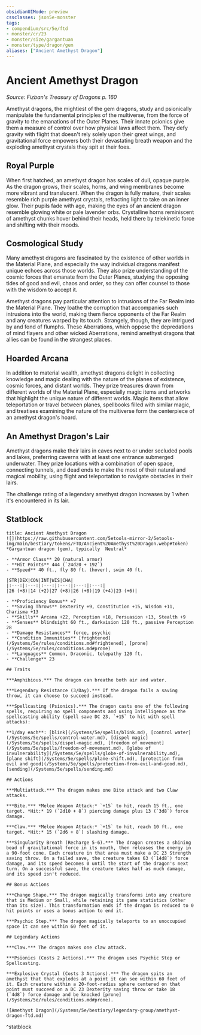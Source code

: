 ```yaml
---
obsidianUIMode: preview
cssclasses: json5e-monster
tags:
- compendium/src/5e/ftd
- monster/cr/23
- monster/size/gargantuan
- monster/type/dragon/gem
aliases: ["Ancient Amethyst Dragon"]
---
```

# Ancient Amethyst Dragon
*Source: Fizban's Treasury of Dragons p. 160*  

Amethyst dragons, the mightiest of the gem dragons, study and psionically manipulate the fundamental principles of the multiverse, from the force of gravity to the emanations of the Outer Planes. Their innate psionics give them a measure of control over how physical laws affect them. They defy gravity with flight that doesn't rely solely upon their great wings, and gravitational force empowers both their devastating breath weapon and the exploding amethyst crystals they spit at their foes.

## Royal Purple

When first hatched, an amethyst dragon has scales of dull, opaque purple. As the dragon grows, their scales, horns, and wing membranes become more vibrant and translucent. When the dragon is fully mature, their scales resemble rich purple amethyst crystals, refracting light to take on an inner glow. Their pupils fade with age, making the eyes of an ancient dragon resemble glowing white or pale lavender orbs. Crystalline horns reminiscent of amethyst chunks hover behind their heads, held there by telekinetic force and shifting with their moods.

## Cosmological Study

Many amethyst dragons are fascinated by the existence of other worlds in the Material Plane, and especially the way individual dragons manifest unique echoes across those worlds. They also prize understanding of the cosmic forces that emanate from the Outer Planes, studying the opposing tides of good and evil, chaos and order, so they can offer counsel to those with the wisdom to accept it.

Amethyst dragons pay particular attention to intrusions of the Far Realm into the Material Plane. They loathe the corruption that accompanies such intrusions into the world, making them fierce opponents of the Far Realm and any creatures warped by its touch. Strangely, though, they are intrigued by and fond of flumphs. These Aberrations, which oppose the depredations of mind flayers and other wicked Aberrations, remind amethyst dragons that allies can be found in the strangest places.

## Hoarded Arcana

In addition to material wealth, amethyst dragons delight in collecting knowledge and magic dealing with the nature of the planes of existence, cosmic forces, and distant worlds. They prize treasures drawn from different worlds of the Material Plane, especially magic items and artworks that highlight the unique nature of different worlds. Magic items that allow teleportation or travel between planes, spellbooks filled with similar magic, and treatises examining the nature of the multiverse form the centerpiece of an amethyst dragon's hoard.

## An Amethyst Dragon's Lair

Amethyst dragons make their lairs in caves next to or under secluded pools and lakes, preferring caverns with at least one entrance submerged underwater. They prize locations with a combination of open space, connecting tunnels, and dead ends to make the most of their natural and magical mobility, using flight and teleportation to navigate obstacles in their lairs.

The challenge rating of a legendary amethyst dragon increases by 1 when it's encountered in its lair.

## Statblock

```ad-statblock
title: Ancient Amethyst Dragon
![](https://raw.githubusercontent.com/5etools-mirror-2/5etools-img/main/bestiary/tokens/FTD/Ancient%20Amethyst%20Dragon.webp#token)
*Gargantuan dragon (gem), typically  Neutral*

- **Armor Class** 20 (natural armor)
- **Hit Points** 444 (`24d20 + 192`)
- **Speed** 40 ft., fly 80 ft. (hover), swim 40 ft.

|STR|DEX|CON|INT|WIS|CHA|
|:---:|:---:|:---:|:---:|:---:|:---:|
|26 (+8)|14 (+2)|27 (+8)|26 (+8)|19 (+4)|23 (+6)|

- **Proficiency Bonus** +7
- **Saving Throws** Dexterity +9, Constitution +15, Wisdom +11, Charisma +13
- **Skills** Arcana +22, Perception +18, Persuasion +13, Stealth +9
- **Senses** blindsight 60 ft., darkvision 120 ft., passive Perception 28
- **Damage Resistances** force, psychic
- **Condition Immunities** [frightened](/Systems/5e/rules/conditions.md#frightened), [prone](/Systems/5e/rules/conditions.md#prone)
- **Languages** Common, Draconic, telepathy 120 ft.
- **Challenge** 23

## Traits

***Amphibious.*** The dragon can breathe both air and water.

***Legendary Resistance (3/Day).*** If the dragon fails a saving throw, it can choose to succeed instead.

***Spellcasting (Psionics).*** The dragon casts one of the following spells, requiring no spell components and using Intelligence as the spellcasting ability (spell save DC 23, `+15` to hit with spell attacks):

**1/day each**: [blink](/Systems/5e/spells/blink.md), [control water](/Systems/5e/spells/control-water.md), [dispel magic](/Systems/5e/spells/dispel-magic.md), [freedom of movement](/Systems/5e/spells/freedom-of-movement.md), [globe of invulnerability](/Systems/5e/spells/globe-of-invulnerability.md), [plane shift](/Systems/5e/spells/plane-shift.md), [protection from evil and good](/Systems/5e/spells/protection-from-evil-and-good.md), [sending](/Systems/5e/spells/sending.md)

## Actions

***Multiattack.*** The dragon makes one Bite attack and two Claw attacks.

***Bite.*** *Melee Weapon Attack:* `+15` to hit, reach 15 ft., one target. *Hit:* 19 (`2d10 + 8`) piercing damage plus 13 (`3d8`) force damage.

***Claw.*** *Melee Weapon Attack:* `+15` to hit, reach 10 ft., one target. *Hit:* 15 (`2d6 + 8`) slashing damage.

***Singularity Breath (Recharge 5-6).*** The dragon creates a shining bead of gravitational force in its mouth, then releases the energy in a 90-foot cone. Each creature in that area must make a DC 23 Strength saving throw. On a failed save, the creature takes 63 (`14d8`) force damage, and its speed becomes 0 until the start of the dragon's next turn. On a successful save, the creature takes half as much damage, and its speed isn't reduced.

## Bonus Actions

***Change Shape.*** The dragon magically transforms into any creature that is Medium or Small, while retaining its game statistics (other than its size). This transformation ends if the dragon is reduced to 0 hit points or uses a bonus action to end it.

***Psychic Step.*** The dragon magically teleports to an unoccupied space it can see within 60 feet of it.

## Legendary Actions

***Claw.*** The dragon makes one claw attack.

***Psionics (Costs 2 Actions).*** The dragon uses Psychic Step or Spellcasting.

***Explosive Crystal (Costs 3 Actions).*** The dragon spits an amethyst that that explodes at a point it can see within 60 feet of it. Each creature within a 20-foot-radius sphere centered on that point must succeed on a DC 23 Dexterity saving throw or take 18 (`4d8`) force damage and be knocked [prone](/Systems/5e/rules/conditions.md#prone).

![Amethyst Dragon](/Systems/5e/bestiary/legendary-group/amethyst-dragon-ftd.md)
```
^statblock
